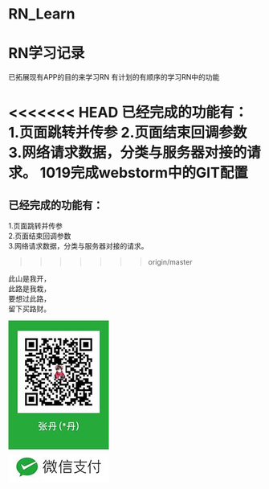 # RN_Learn
# RN学习记录

已拓展现有APP的目的来学习RN
有计划的有顺序的学习RN中的功能

<<<<<<< HEAD
已经完成的功能有：
1.页面跳转并传参
2.页面结束回调参数
3.网络请求数据，分类与服务器对接的请求。
1019完成webstorm中的GIT配置
=======
## 已经完成的功能有：<br>
1.页面跳转并传参<br>
2.页面结束回调参数<br>
3.网络请求数据，分类与服务器对接的请求。<br>
>>>>>>> origin/master






此山是我开，<br>此路是我栽，<br>要想过此路，<br>留下买路财。


![望鼓励](https://github.com/zhangdan183/ES6/blob/master/File/WechatIMG17.jpeg)
